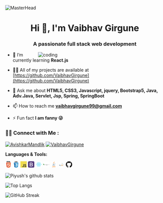 ![MasterHead](https://gaper.io/wp-content/uploads/2022/02/mern-stack.webp)

<h1 align="center">Hi 👋, I'm Vaibhav Girgune</h1>
<h3 align="center">A passionate full stack web development</h3>

<img align="right" alt="coding" width="400" src="https://camo.githubusercontent.com/87af9a9fec730c94fc8b08eb21fa5ef6ab7831a67ba17bf8cc76696f6e4be1ef/68747470733a2f2f63646e2e6472696262626c652e636f6d2f75736572732f313138373833362f73637265656e73686f74732f363533393432392f70726f6772616d65722e676966">


- 🌱 I’m currently learning **React.js**

- 👨‍💻 All of my projects are available at [https://github.com/VaibhavGirgune](https://github.com/VaibhavGirgune)

- 💬 Ask me about **HTML5, CSS3, Javascript, jquery, Bootstrap5, Java, Adv.Java, Servlet, Jsp, Spring, SpringBoot**

- 📫 How to reach me **vaibhavgirgune99@gmail.com**

- ⚡ Fun fact **I am fanny 😜**

<h3> 🤝🏻 Connect with Me :</h3>

<p align="left">
<a href="www.linkedin.com/in/vaibhav-girgune-a53959285" target="blank"><img align="center" src="https://raw.githubusercontent.com/rahuldkjain/github-profile-readme-generator/master/src/images/icons/Social/linked-in-alt.svg" alt="AvishkarMandlik" height="30" width="40" /></a>
<a href="https://instagram.com/mr_vaibhav_v_g" target="blank"><img align="center" src="https://raw.githubusercontent.com/rahuldkjain/github-profile-readme-generator/master/src/images/icons/Social/instagram.svg" alt="VaibhavGirgune" height="30" width="40" /></a>
</p>

**Languages & Tools:**  

<code><img height="20" src="https://raw.githubusercontent.com/github/explore/80688e429a7d4ef2fca1e82350fe8e3517d3494d/topics/html/html.png"></code>
<code><img height="20" src="https://raw.githubusercontent.com/github/explore/80688e429a7d4ef2fca1e82350fe8e3517d3494d/topics/css/css.png"></code>
<code><img height="20" src="https://raw.githubusercontent.com/github/explore/80688e429a7d4ef2fca1e82350fe8e3517d3494d/topics/javascript/javascript.png"></code>
<code><img height="20" src="https://raw.githubusercontent.com/github/explore/80688e429a7d4ef2fca1e82350fe8e3517d3494d/topics/bootstrap/bootstrap.png"></code>
<code><img height="20" src="https://raw.githubusercontent.com/github/explore/80688e429a7d4ef2fca1e82350fe8e3517d3494d/topics/react/react.png"></code>
<code><img height="20" src="https://raw.githubusercontent.com/github/explore/80688e429a7d4ef2fca1e82350fe8e3517d3494d/topics/mongodb/mongodb.png"></code>
<code><img height="20" src="https://raw.githubusercontent.com/github/explore/80688e429a7d4ef2fca1e82350fe8e3517d3494d/topics/java/java.png"></code>
<code><img height="20" src="https://raw.githubusercontent.com/github/explore/80688e429a7d4ef2fca1e82350fe8e3517d3494d/topics/mysql/mysql.png"></code>
<code><img height="20" src="https://raw.githubusercontent.com/github/explore/78df643247d429f6cc873026c0622819ad797942/topics/github/github.png"></code>


<!-- GitHUb Stats -->
![Piyush's github stats](https://github-readme-stats.vercel.app/api?username=VaibhavGirgune&show_icons=true&hide=["issues"])

<!-- Most Used Languages -->
![Top Langs](https://github-readme-stats.vercel.app/api/top-langs/?username=VaibhavGirgune&layout=compact)

<!-- streak -->
<picture>
    <source media="(prefers-color-scheme: tokyonight)" srcset="https://streak-stats.demolab.com?user=VaibhavGirgune" />
    <img src="https://github-readme-streak-stats.herokuapp.com?user=VaibhavGirgune" alt="GitHub Streak" />
</picture>

    
